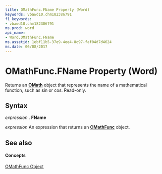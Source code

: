 ```yaml
---
title: OMathFunc.FName Property (Word)
keywords: vbawd10.chm182386791
f1_keywords:
- vbawd10.chm182386791
ms.prod: word
api_name:
- Word.OMathFunc.FName
ms.assetid: 1ebf11b5-37e9-4ee4-8c97-faf04d7d4624
ms.date: 06/08/2017
---
```



# OMathFunc.FName Property (Word)

Returns an  **[OMath](Word.OMath.md)** object that represents the name of a mathematical function, such as sin or cos. Read-only.


## Syntax

 _expression_ . **FName**

 _expression_ An expression that returns an **[OMathFunc](Word.OMathFunc.md)** object.


## See also


#### Concepts


[OMathFunc Object](Word.OMathFunc.md)

